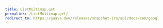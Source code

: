 ```yaml
---
title: ListMultimap.get
permalink: /ListMultimap.get/
redirect_to: https://guava.dev/releases/snapshot-jre/api/docs/com/google/common/collect/ListMultimap.html#get-K-
---
```

